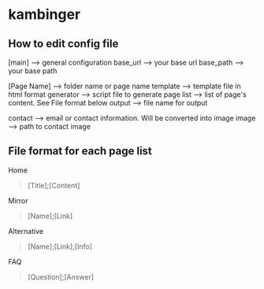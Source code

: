 kambinger
=========

How to edit config file
-----------------------
[main] --> general configuration
base_url --> your base url
base_path --> your base path


[Page Name] --> folder name or page name
template --> template file in html format
generator --> script file to generate page
list --> list of page's content. See File format below
output --> file name for output

contact --> email or contact information. Will be converted into image
image --> path to contact image


File format for each page list
------------------------------
 
 Home
>[Title];[Content]


 Mirror
>[Name];[Link]


 Alternative
>[Name];[Link];[Info]

 FAQ
>[Question];[Answer]
